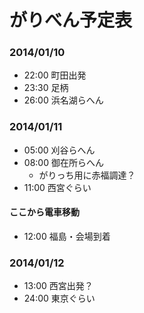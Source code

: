 がりべん予定表
==

### 2014/01/10
- 22:00 町田出発
- 23:30 足柄
- 26:00 浜名湖らへん

### 2014/01/11
- 05:00 刈谷らへん
- 08:00 御在所らへん
    - がりっち用に赤福調達？
- 11:00 西宮ぐらい

#### ここから電車移動
- 12:00 福島・会場到着

### 2014/01/12
- 13:00 西宮出発？
- 24:00 東京ぐらい
